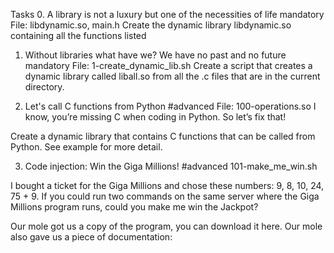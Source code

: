 Tasks
0. A library is not a luxury but one of the necessities of life
mandatory
File: libdynamic.so, main.h
Create the dynamic library libdynamic.so containing all the functions listed

1. Without libraries what have we? We have no past and no future
mandatory
File: 1-create_dynamic_lib.sh
Create a script that creates a dynamic library called liball.so from all the .c files that are in the current directory.

2. Let's call C functions from Python
#advanced
File: 100-operations.so
I know, you’re missing C when coding in Python. So let’s fix that!

Create a dynamic library that contains C functions that can be called from Python. See example for more detail.

3. Code injection: Win the Giga Millions!
#advanced
101-make_me_win.sh

I bought a ticket for the Giga Millions and chose these numbers: 9, 8, 10, 24, 75 + 9. If you could run two commands on the same server where the Giga Millions program runs, could you make me win the Jackpot?

Our mole got us a copy of the program, you can download it here. Our mole also gave us a piece of documentation:


